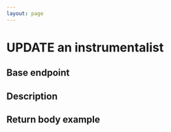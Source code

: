 ```yaml
---
layout: page
---
```


# UPDATE an instrumentalist

## Base endpoint

## Description

## Return body example